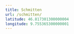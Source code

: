 ```yaml
---
title: Schmitten
url: /schmitten/
latitude: 46.817301300000004
longitude: 9.755365300000001
---
```

